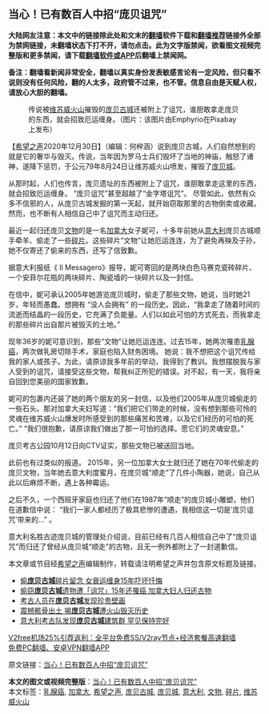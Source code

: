  <h2>当心！已有数百人中招“庞贝诅咒”</h2> <p class="notice"><b>大陆网友注意：本文中的链接除此处和文末的<a href="https://github.com/bannedbook/fanqiang" >翻墙</a>软件下载和<a href="https://github.com/killgcd/justmysocks/blob/master/README.md">翻墙推荐</a>链接外全部为禁网链接，未翻墙状态下打不开，请勿点击。此为文字版禁闻，欲看图文视频完整版和更多禁闻，请下载<a href="https://github.com/bannedbook/fanqiang">翻墙软件或APP</a>后翻墙上禁闻网。</p><p>备注：翻墙看新闻非常安全，翻墙以真实身份发表敏感言论有一定风险，但只看不说则没有任何风险，翻的人太多，政府管不过来，也不管。信息自由是天赋人权，请放心大胆的翻墙。</b></p>  <div class="entry"> <figure> <p><figcaption>传说被<a href="https://www.bannedbook.org/bnews/tag/%E7%BB%B4%E8%8B%8F%E5%A8%81%E7%81%AB%E5%B1%B1/" class="st_tag internal_tag" rel="tag" title="标签 维苏威火山 下的日志">维苏威火山</a>摧毁的<a href="https://www.bannedbook.org/bnews/tag/%E5%BA%9E%E8%B4%9D%E5%8F%A4%E5%9F%8E/" class="st_tag internal_tag" rel="tag" title="标签 庞贝古城 下的日志">庞贝古城</a>还被附上了诅咒，谁胆敢拿走庞贝的东西，就会招致厄运缠身。（图片：该图片由Emphyrio在Pixabay上发布）</figcaption></figure> <p>【<span class='wp_keywordlink_affiliate'><a href="https://www.soundofhope.org" title="希望之声" target="_blank">希望之声</a></span>2020年12月30日】（编辑：何梓涵）说到庞贝古城，人们自然想到的就是它的奢华与毁灭。传说，当年因为罗马士兵们毁坏了当地的神庙，触怒了诸神，遂降下惩罚，于公元79年8月24日让维苏威火山喷发，摧毁了<a href="https://www.bannedbook.org/bnews/tag/%E5%BA%9E%E8%B4%9D%E5%9F%8E/" class="st_tag internal_tag" rel="tag" title="标签 庞贝城 下的日志">庞贝城</a>。</p> <p>从那时起，人们也传言，庞贝遗址的东西被附上了诅咒，谁胆敢拿走这里的东西，就会招致厄运缠身。 “庞贝诅咒”甚至超越了“金字塔诅咒”。 尽管如此，依然有众多不信邪的人，从庞贝古城发掘的第一天起，就开始窃取那里的古物倒卖或收藏。然而，也不断有人相信自己中了诅咒而主动归还。</p> <p>最近一起归还庞贝<a href="https://www.bannedbook.org/bnews/tag/%e6%96%87%e7%89%a9/" class="st_tag internal_tag" rel="tag" title="标签 文物 下的日志">文物</a>的是一名<a href="https://www.bannedbook.org/bnews/tag/%e5%8a%a0%e6%8b%bf%e5%a4%a7/" class="st_tag internal_tag" rel="tag" title="标签 加拿大 下的日志">加拿大</a>女子妮可，十多年前她从<a href="https://www.bannedbook.org/bnews/tag/%e6%84%8f%e5%a4%a7%e5%88%a9/" class="st_tag internal_tag" rel="tag" title="标签 意大利 下的日志">意大利</a>庞贝古城顺手牵羊、偷走了一些<a href="https://www.bannedbook.org/bnews/tag/%E7%A2%8E%E7%89%87/" class="st_tag internal_tag" rel="tag" title="标签 碎片 下的日志">碎片</a>。这些碎片“文物”让她厄运连连，为了避免再殃及子孙，她不仅寄还了偷来的东西，还写了信致歉。</p>  <p>据意大利报纸《 Il Messagero》报导，妮可寄回的是两块白色马赛克瓷砖碎片、一个安菲尔花瓶的两块碎片、陶瓷墙的一块碎片以及一封信。</p> <p>在信中，妮可承认2005年她游览庞贝城时，偷走了那些文物，她说，当时她21岁，年轻而愚蠢。想拥有 “没人会拥有” 的一段历史。因此，“我拿走了随着时间的流逝而结晶的一段历史，它充满了负能量。人们以如此可怕的方式死去，而我拿走的那些碎片出自那片被毁灭的土地。”</p> <p>现年36岁的妮可意识到，那些“文物”让她厄运连连。过去15年，她两次罹患<a href="https://www.bannedbook.org/bnews/tag/%E4%B9%B3%E8%85%BA%E7%99%8C/" class="st_tag internal_tag" rel="tag" title="标签 乳腺癌 下的日志">乳腺癌</a>，两次做乳房切除手术，家庭也陷入财务困境。 她说：我不想把这个诅咒传给我的家人或孩子。为此，请原谅我多年前的举动，我得到了教训。我想摆脱我与家人受到的诅咒，请接受这些文物，帮我纠正所犯的错误。对不起，有一天，我将亲自回到您美丽的国家致歉。</p>  <p>妮可的包裹内还装了她的两个朋友的另一封信，以及他们2005年从庞贝城偷走的一些石头。那对加拿大夫妇写道：“我们把它们带走的时候，没有想到那些可怜的灵魂在维苏威火山爆发时所感受到的那些痛苦和苦难，以及它们经历的可怕的死亡。” “我们很抱歉，请原谅我们做出了那一可怕的选择。愿它们的灵魂安息。”</p> <p>庞贝考古公园10月12日向CTV证实，那些文物已被送回当地。</p> <p>此前也有过类似的报道。 2015年，另一位加拿大女士就归还了她在70年代偷走的庞贝文物，当年她去意大利度蜜月，在庞贝城“顺走”了几件小陶器，她说，自己从此以后麻烦不断，遇上各种霉运。</p>  <p>之后不久，一个西班牙家庭也归还了他们在1987年“顺走”的庞贝城小雕塑，他们在道歉信中说： “我们一家人都经历了极其悲惨的遭遇，我相信这一切是’庞贝诅咒’带来的…” 。</p> <p>意大利名胜古迹庞贝城的管理处介绍说，目前已经有几百人相信自己中了“庞贝诅咒”而归还了曾经从庞贝城“顺走”的古物，且无一例外都附上了一封道歉信。</p> <p>本文章或节目经<a href="https://www.bannedbook.org/bnews/tag/%e5%b8%8c%e6%9c%9b%e4%b9%8b%e5%a3%b0/" class="st_tag internal_tag" rel="tag" title="标签 希望之声 下的日志">希望之声</a>编辑制作，转载请注明希望之声并包含原文标题及链接。</p>  <ul class='op-related-articles' title='相关阅读'> <li><a href='https://www.bannedbook.org/bnews/funmedia/20201124/1436078.html' target='_blank'>偷<b>庞贝古城</b>碎片留念 女衰运缠身15年吓坏忏悔</a></li> <li><a href='https://www.bannedbook.org/bnews/worldnews/20201013/1412967.html' target='_blank'>偷窃<b>庞贝古城</b>遗物遭「诅咒」15年还罹癌 加拿大妇人归还古物</a></li> <li><a href='https://www.bannedbook.org/bnews/aomi/history/20181121/1034372.html' target='_blank'>考古人员在<b>庞贝古城</b>发现珍贵壁画</a></li> <li><a href='https://www.bannedbook.org/bnews/lifebaike/20180531/951104.html' target='_blank'>震撼骸骨出土 揭<b>庞贝古城</b>遭火山毁灭历史</a></li> <li><a href='https://www.bannedbook.org/bnews/aomi/history/20180520/944973.html' target='_blank'>意大利考古队发现<b>庞贝古城</b>建筑群 罕见保持完好</a></li> </ul> <p class="texttj"> <a href="https://github.com/bannedbook/fanqiang/wiki/V2ray%E6%9C%BA%E5%9C%BA" target="_blank">V2free机场25%引荐返利：全平台免费SS/V2ray节点+经济套餐高速翻墙</a><br/> <a href="https://github.com/bannedbook/fanqiang/wiki/%E7%A6%81%E9%97%BB%E7%BD%91%E5%AE%89%E5%8D%93%E7%BF%BB%E5%A2%99%E6%96%B0%E9%97%BBAPP" target="_blank">免费PC翻墙、安卓VPN翻墙APP</a></p><p>原文链接：<a class="src_link"  href="https://www.soundofhope.org/post/458897" target="_blank">当心！已有数百人中招“庞贝诅咒”</a></p><a name='sharetosocial'></a>       <div><b>本文的图文或视频完整版</b>：<a href='https://www.bannedbook.org/bnews/comments/20201231/1458181.html'>当心！已有数百人中招“庞贝诅咒”</a></div>  </div><!--END ENTRY--> <div class="postfooter"> <div>本文标签：<a href="https://www.bannedbook.org/bnews/tag/%E4%B9%B3%E8%85%BA%E7%99%8C/" rel="tag">乳腺癌</a>, <a href="https://www.bannedbook.org/bnews/tag/%e5%8a%a0%e6%8b%bf%e5%a4%a7/" rel="tag">加拿大</a>, <a href="https://www.bannedbook.org/bnews/tag/%e5%b8%8c%e6%9c%9b%e4%b9%8b%e5%a3%b0/" rel="tag">希望之声</a>, <a href="https://www.bannedbook.org/bnews/tag/%E5%BA%9E%E8%B4%9D%E5%8F%A4%E5%9F%8E/" rel="tag">庞贝古城</a>, <a href="https://www.bannedbook.org/bnews/tag/%E5%BA%9E%E8%B4%9D%E5%9F%8E/" rel="tag">庞贝城</a>, <a href="https://www.bannedbook.org/bnews/tag/%e6%84%8f%e5%a4%a7%e5%88%a9/" rel="tag">意大利</a>, <a href="https://www.bannedbook.org/bnews/tag/%e6%96%87%e7%89%a9/" rel="tag">文物</a>, <a href="https://www.bannedbook.org/bnews/tag/%E7%A2%8E%E7%89%87/" rel="tag">碎片</a>, <a href="https://www.bannedbook.org/bnews/tag/%E7%BB%B4%E8%8B%8F%E5%A8%81%E7%81%AB%E5%B1%B1/" rel="tag">维苏威火山</a></div>  </div><!--END POSTFOOTER--> 